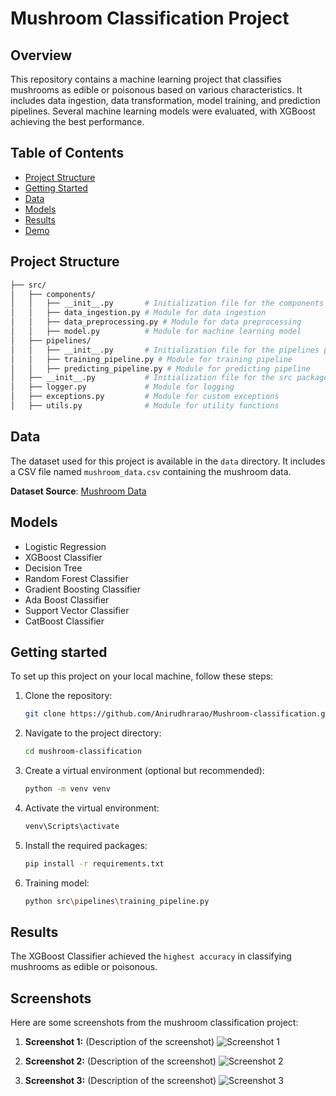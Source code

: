 # Mushroom Classification Project

## Overview

This repository contains a machine learning project that classifies mushrooms as edible or poisonous based on various characteristics. It includes data ingestion, data transformation, model training, and prediction pipelines. Several machine learning models were evaluated, with XGBoost achieving the best performance.

## Table of Contents

- [Project Structure](#project-structure)
- [Getting Started](#getting-started)
- [Data](#data)
- [Models](#models)
- [Results](#results)
- [Demo](#screenshot)

## Project Structure
```bash
├── src/
│   ├── components/
│   │   ├── __init__.py       # Initialization file for the components package
│   │   ├── data_ingestion.py # Module for data ingestion
│   │   ├── data_preprocessing.py # Module for data preprocessing
│   │   ├── model.py          # Module for machine learning model
│   ├── pipelines/
│   │   ├── __init__.py       # Initialization file for the pipelines package
│   │   ├── training_pipeline.py # Module for training pipeline
│   │   ├── predicting_pipeline.py # Module for predicting pipeline
│   ├── __init__.py           # Initialization file for the src package
│   ├── logger.py             # Module for logging
│   ├── exceptions.py         # Module for custom exceptions
│   ├── utils.py              # Module for utility functions
```
## Data

The dataset used for this project is available in the `data` directory. It includes a CSV file named `mushroom_data.csv` containing the mushroom data.

**Dataset Source**: [Mushroom Data](https://github.com/Anirudhrarao/Mushroom-classification/blob/main/dataset/mushroom_data.csv)


## Models
- Logistic Regression
- XGBoost Classifier
- Decision Tree
- Random Forest Classifier
- Gradient Boosting Classifier
- Ada Boost Classifier
- Support Vector Classifier
- CatBoost Classifier

## Getting started
To set up this project on your local machine, follow these steps:
1. Clone the repository:
    ```bash
    git clone https://github.com/Anirudhrarao/Mushroom-classification.git
    ```
2. Navigate to the project directory:
    ```bash
    cd mushroom-classification
    ```
3. Create a virtual environment (optional but recommended):
    ```bash
    python -m venv venv
    ```

4. Activate the virtual environment:
    ```bash
    venv\Scripts\activate
    ```

5. Install the required packages:
    ```bash
    pip install -r requirements.txt
    ```

6. Training model:
    ```bash
    python src\pipelines\training_pipeline.py
    ```
## Results
The XGBoost Classifier achieved the ``highest accuracy`` in classifying mushrooms as edible or poisonous.

## Screenshots

Here are some screenshots from the mushroom classification project:

1. **Screenshot 1:** (Description of the screenshot)
   ![Screenshot 1](screenshots/screenshot1.png)

2. **Screenshot 2:** (Description of the screenshot)
   ![Screenshot 2](screenshots/screenshot2.png)

3. **Screenshot 3:** (Description of the screenshot)
   ![Screenshot 3](screenshots/screenshot3.png)




